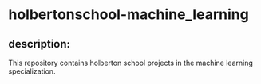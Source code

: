 # holbertonschool-machine_learning

## description:

This repository contains holberton school projects in the machine learning specialization.